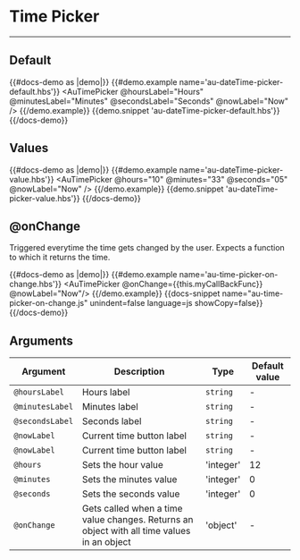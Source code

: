 # Time Picker

---

## Default

{{#docs-demo as |demo|}}
  {{#demo.example name='au-dateTime-picker-default.hbs'}}
    <AuTimePicker @hoursLabel="Hours" @minutesLabel="Minutes" @secondsLabel="Seconds" @nowLabel="Now" />
  {{/demo.example}}
  {{demo.snippet 'au-dateTime-picker-default.hbs'}}
{{/docs-demo}}

## Values

{{#docs-demo as |demo|}}
  {{#demo.example name='au-dateTime-picker-value.hbs'}}
    <AuTimePicker @hours="10" @minutes="33" @seconds="05" @nowLabel="Now" />
  {{/demo.example}}
  {{demo.snippet 'au-dateTime-picker-value.hbs'}}
{{/docs-demo}}

## @onChange

Triggered everytime the time gets changed by the user. Expects a function to which it returns the time.

{{#docs-demo as |demo|}}
  {{#demo.example name='au-time-picker-on-change.hbs'}}
    <AuTimePicker  @onChange={{this.myCallBackFunc}} @nowLabel="Now"/>
  {{/demo.example}}
  {{docs-snippet name="au-time-picker-on-change.js" unindent=false language=js showCopy=false}}
{{/docs-demo}}

## Arguments

| Argument      | Description | Type | Default value |
| ------------- | ----------- | ---- | ------------- |
| `@hoursLabel` | Hours label  | `string` | - |
| `@minutesLabel` | Minutes label  | `string` | - |
| `@secondsLabel` | Seconds label  | `string` | - |
| `@nowLabel` | Current time button label  | `string` | - |
| `@nowLabel` | Current time button label  | `string` | - |
| `@hours`| Sets the hour value | 'integer' | 12 |
| `@minutes`| Sets the minutes value | 'integer' | 0 |
| `@seconds`| Sets the seconds value | 'integer' | 0 |
| `@onChange`| Gets called when a time value changes. Returns an object with all time values in an object | 'object' | - |


